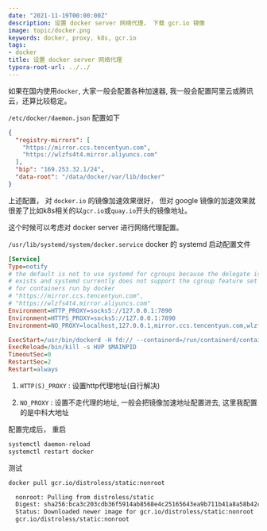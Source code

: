 ```yaml
---
date: "2021-11-19T00:00:00Z"
description: 设置 docker server 网络代理， 下载 gcr.io 镜像
image: topic/docker.png
keywords: docker, proxy, k8s, gcr.io
tags:
- docker
title: 设置 docker server 网络代理
typora-root-url: ../../
---
```


如果在国内使用`docker`, 大家一般会配置各种加速器, 我一般会配置阿里云或腾讯云，还算比较稳定。

`/etc/docker/daemon.json` 配置如下

```json
{
  "registry-mirrors": [
    "https://mirror.ccs.tencentyun.com",
    "https://wlzfs4t4.mirror.aliyuncs.com"
  ],
  "bip": "169.253.32.1/24",
  "data-root": "/data/docker/var/lib/docker"
}
```



上述配置， 对 `docker.io` 的镜像加速效果很好， 但对 google 镜像的加速效果就很差了比如k8s相关的以`gcr.io`或`quay.io`开头的镜像地址。

这个时候可以考虑对 docker server 进行网络代理配置。



`/usr/lib/systemd/system/docker.service` docker 的 systemd 启动配置文件

```ini
[Service]
Type=notify
# the default is not to use systemd for cgroups because the delegate issues still
# exists and systemd currently does not support the cgroup feature set required
# for containers run by docker
# "https://mirror.ccs.tencentyun.com",
# "https://wlzfs4t4.mirror.aliyuncs.com"
Environment=HTTP_PROXY=socks5://127.0.0.1:7890
Environment=HTTPS_PROXY=socks5://127.0.0.1:7890
Environment=NO_PROXY=localhost,127.0.0.1,mirror.ccs.tencentyun.com,wlzfs4t4.mirror.aliyuncs.com

ExecStart=/usr/bin/dockerd -H fd:// --containerd=/run/containerd/containerd.sock
ExecReload=/bin/kill -s HUP $MAINPID
TimeoutSec=0
RestartSec=2
Restart=always
```



1. `HTTP(S)_PROXY` : 设置http代理地址(自行解决)

2. `NO_PROXY` : 设置不走代理的地址, 一般会把镜像加速地址配置进去, 这里我配置的是中科大地址



配置完成后， 重启

```bash
systemctl daemon-reload
systemctl restart docker
```



测试

```bash
docker pull gcr.io/distroless/static:nonroot

  nonroot: Pulling from distroless/static
  Digest: sha256:bca3c203cdb36f5914ab8568e4c25165643ea9b711b41a8a58b42c80a51ed609
  Status: Downloaded newer image for gcr.io/distroless/static:nonroot
  gcr.io/distroless/static:nonroot
```



